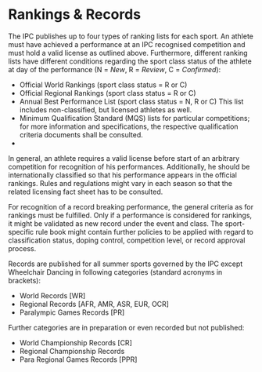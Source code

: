 # Rankings & Records

The IPC publishes up to four types of ranking lists for each sport. An athlete must have achieved a performance at an IPC recognised competition and must hold a valid license as outlined above. Furthermore, different ranking lists have different conditions regarding the sport class status of the athlete at day of the performance (N = _New_, R = _Review_, C = _Confirmed_):

- Official World Rankings (sport class status = R or C)
- Official Regional Rankings (sport class status = R or C)
- Annual Best Performance List (sport class status = N, R or C)
  This list includes non-classified, but licensed athletes as well.
- Minimum Qualification Standard (MQS) lists for particular competitions; for more information and specifications, the respective qualification criteria documents shall be consulted.
-

In general, an athlete requires a valid license before start of an arbitrary competition for recognition of his performances. Additionally, he should be internationally classified so that his performance appears in the official rankings. Rules and regulations might vary in each season so that the related licensing fact sheet has to be consulted.

For recognition of a record breaking performance, the general criteria as for rankings must be fulfilled. Only if a performance is considered for rankings, it might be validated as new record under the event and class. The sport-specific rule book might contain further policies to be applied with regard to classification status, doping control, competition level, or record approval process.

Records are published for all summer sports governed by the IPC except Wheelchair Dancing in following categories (standard acronyms in brackets):

- World Records [WR]
- Regional Records [AFR, AMR, ASR, EUR, OCR]
- Paralympic Games Records [PR]

Further categories are in preparation or even recorded but not published:

- World Championship Records [CR]
- Regional Championship Records
- Para Regional Games Records [PPR]
